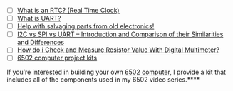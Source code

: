 

- [ ] [What is an RTC? (Real Time Clock)](https://learn.adafruit.com/ds1307-real-time-clock-breakout-board-kit/what-is-an-rtc)
- [ ] [What is UART?](https://www.rohde-schwarz.com/us/products/test-and-measurement/essentials-test-equipment/digital-oscilloscopes/understanding-uart_254524.html)
- [ ] [Help with salvaging parts from old electronics!](https://forum.arduino.cc/t/help-with-salvaging-parts-from-old-electronics/646634/15)
- [ ] [I2C vs SPI vs UART – Introduction and Comparison of their Similarities and Differences](https://www.totalphase.com/blog/2021/12/i2c-vs-spi-vs-uart-introduction-and-comparison-similarities-differences/)
- [ ] [How do i Check and Measure Resistor Value With Digital Multimeter?](https://www.youtube.com/watch?v=1bohzeqWW8I)
- [ ] [6502 computer project kits](https://eater.net/shop)

If you’re interested in building your own [6502 computer](https://eater.net/6502), I provide a kit that includes all of the components used in my 6502 video series.****
